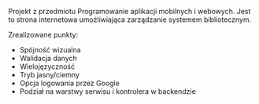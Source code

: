 Projekt z przedmiotu Programowanie aplikacji mobilnych i webowych.
Jest to strona internetowa umożliwiająca zarządzanie systemem bibliotecznym.

Zrealizowane punkty:
- Spójność wizualna
- Walidacja danych
- Wielojęzyczność
- Tryb jasny/ciemny
- Opcja logowania przez Google
- Podział na warstwy serwisu i kontrolera w backendzie
